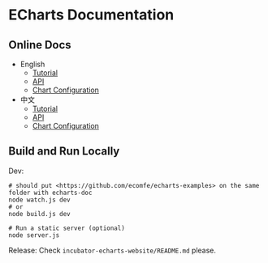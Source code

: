 # ECharts Documentation

## Online Docs

+ English
    + [Tutorial](https://echarts.apache.org/en/tutorial.html)
    + [API](https://echarts.apache.org/en/api.html)
    + [Chart Configuration](https://echarts.apache.org/en/option.html)
+ 中文
    + [Tutorial](https://echarts.apache.org/zh/tutorial.html)
    + [API](https://echarts.apache.org/zh/api.html)
    + [Chart Configuration](https://echarts.apache.org/zh/option.html)

## Build and Run Locally

Dev:
```shell
# should put <https://github.com/ecomfe/echarts-examples> on the same folder with echarts-doc
node watch.js dev
# or
node build.js dev

# Run a static server (optional)
node server.js
```

Release:
Check `incubator-echarts-website/README.md` please.

